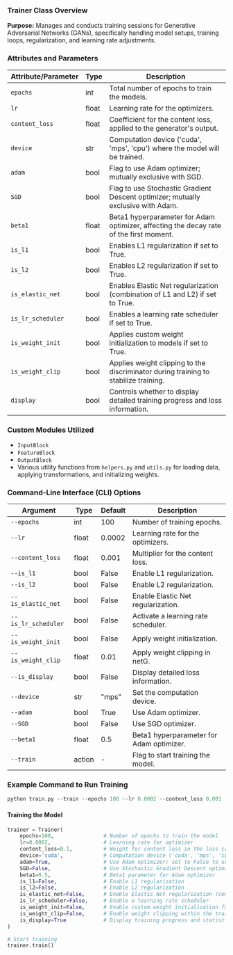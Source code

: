 ### Trainer Class Overview

**Purpose:** Manages and conducts training sessions for Generative Adversarial Networks (GANs), specifically handling model setups, training loops, regularization, and learning rate adjustments.

### Attributes and Parameters

| Attribute/Parameter | Type      | Description                                                                              |
|----------------------|-----------|------------------------------------------------------------------------------------------|
| `epochs`             | int       | Total number of epochs to train the models.                                              |
| `lr`                 | float     | Learning rate for the optimizers.                                                        |
| `content_loss`       | float     | Coefficient for the content loss, applied to the generator's output.                     |
| `device`             | str       | Computation device ('cuda', 'mps', 'cpu') where the model will be trained.               |
| `adam`               | bool      | Flag to use Adam optimizer; mutually exclusive with SGD.                                 |
| `SGD`                | bool      | Flag to use Stochastic Gradient Descent optimizer; mutually exclusive with Adam.         |
| `beta1`              | float     | Beta1 hyperparameter for Adam optimizer, affecting the decay rate of the first moment.   |
| `is_l1`              | bool      | Enables L1 regularization if set to True.                                                |
| `is_l2`              | bool      | Enables L2 regularization if set to True.                                                |
| `is_elastic_net`     | bool      | Enables Elastic Net regularization (combination of L1 and L2) if set to True.            |
| `is_lr_scheduler`    | bool      | Enables a learning rate scheduler if set to True.                                        |
| `is_weight_init`     | bool      | Applies custom weight initialization to models if set to True.                           |
| `is_weight_clip`     | bool      | Applies weight clipping to the discriminator during training to stabilize training.       |
| `display`            | bool      | Controls whether to display detailed training progress and loss information.              |

### Custom Modules Utilized

- `InputBlock`
- `FeatureBlock`
- `OutputBlock`
- Various utility functions from `helpers.py` and `utils.py` for loading data, applying transformations, and initializing weights.

### Command-Line Interface (CLI) Options

| Argument             | Type   | Default | Description                                      |
|----------------------|--------|---------|--------------------------------------------------|
| `--epochs`           | int    | 100     | Number of training epochs.                       |
| `--lr`               | float  | 0.0002  | Learning rate for the optimizers.                |
| `--content_loss`     | float  | 0.001   | Multiplier for the content loss.                 |
| `--is_l1`            | bool   | False   | Enable L1 regularization.                        |
| `--is_l2`            | bool   | False   | Enable L2 regularization.                        |
| `--is_elastic_net`   | bool   | False   | Enable Elastic Net regularization.               |
| `--is_lr_scheduler`  | bool   | False   | Activate a learning rate scheduler.              |
| `--is_weight_init`   | bool   | False   | Apply weight initialization.                     |
| `--is_weight_clip`   | float  | 0.01    | Apply weight clipping in netG.                   |
| `--is_display`       | bool   | False   | Display detailed loss information.               |
| `--device`           | str    | "mps"   | Set the computation device.                      |
| `--adam`             | bool   | True    | Use Adam optimizer.                              |
| `--SGD`              | bool   | False   | Use SGD optimizer.                               |
| `--beta1`            | float  | 0.5     | Beta1 hyperparameter for Adam optimizer.         |
| `--train`            | action | -       | Flag to start training the model.                |

### Example Command to Run Training

```python
python train.py --train --epochs 100 --lr 0.0002 --content_loss 0.001 --is_l1 False --is_l2 False --is_elastic_net False --is_lr_scheduler False --is_weight_init False --is_display True --device mps --adam True --SGD False --beta1 0.5
```

#### Training the Model
```python
trainer = Trainer(
    epochs=100,                # Number of epochs to train the model
    lr=0.0002,                 # Learning rate for optimizer
    content_loss=0.1,          # Weight for content loss in the loss calculation
    device='cuda',             # Computation device ('cuda', 'mps', 'cpu')
    adam=True,                 # Use Adam optimizer; set to False to use SGD if implemented
    SGD=False,                 # Use Stochastic Gradient Descent optimizer; typically False if Adam is True
    beta1=0.5,                 # Beta1 parameter for Adam optimizer
    is_l1=False,               # Enable L1 regularization
    is_l2=False,               # Enable L2 regularization
    is_elastic_net=False,      # Enable Elastic Net regularization (combination of L1 and L2)
    is_lr_scheduler=False,     # Enable a learning rate scheduler
    is_weight_init=False,      # Enable custom weight initialization for the models
    is_weight_clip=False,      # Enable weight clipping within the training loop; use a float value for clip magnitude if True
    is_display=True            # Display training progress and statistics
)

# Start training
trainer.train()
```
